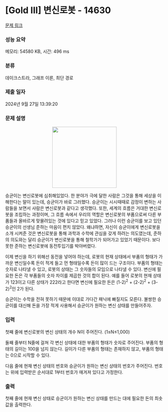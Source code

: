 # [Gold III] 변신로봇 - 14630 

[문제 링크](https://www.acmicpc.net/problem/14630) 

### 성능 요약

메모리: 54580 KB, 시간: 496 ms

### 분류

데이크스트라, 그래프 이론, 최단 경로

### 제출 일자

2024년 9월 27일 13:39:20

### 문제 설명

<p style="text-align: center;"><img alt="" src="https://onlinejudgeimages.s3-ap-northeast-1.amazonaws.com/problem/14630/1.png" style="height:194px; width:205px"></p>

<p>승균이는 변신로봇에 심취해있었다. 한 분야가 극에 달한 사람은 그것을 통해 세상을 이해한다는 말이 있는데, 승균이가 바로 그러했다. 승균이는 시시때때로 감정이 변하는 사람들을 보면서 사람은 변신로봇과 같다고 생각했다. 또한, 세계의 흐름은 거대한 변신로봇을 조립하는 과정이며, 그 흐름 속에서 우리의 역할은 변신로봇의 부품으로써 다른 부품들과 올바르게 맞물려있는 것에 있다고 믿고 있었다. 그러나 이런 승균이를 보고 있던 승균이의 선생님 준하는 마음이 편치 않았다. 왜냐하면, 자신이 승균이에게 변신로봇을 소개 시켜준 것은 변신로봇을 통해 과학과 수학에 관심을 갖게 하려는 의도였는데, 준하의 의도와는 달리 승균이가 변신로봇을 통해 철학가가 되어가고 있었기 때문이다. 보다 못한 준하는 변신로봇에 동전투입기를 박아버렸다.</p>

<p>이제 변신을 하기 위해선 동전을 넣어야 하는데, 로봇의 현재 상태에서 부품의 형태가 가까운 변신일수록 돈이 적게 들고 먼 형태일수록 돈이 많이 드는 구조이다. 부품의 형태는 숫자로 나타낼 수 있고, 로봇의 상태는 그 숫자들의 모임으로 나타낼 수 있다. 변신에 필요한 돈은 각 부품들의 숫자 차이를 제곱한 것의 합이 된다. 예를 들어 로봇의 현재 상태가 123이고 다른 상태가 222라고 한다면 변신에 필요한 돈은 (1-2)<sup>2</sup> + (2-2)<sup>2</sup> + (3-2)<sup>2</sup>인 2가 된다.</p>

<p>승균이는 수학을 전혀 못하기 때문에 이대로 가다간 패닉에 빠질지도 모른다. 불쌍한 승균이를 대신해 돈을 가장 적게 사용해서 승균이가 원하는 변신 상태를 만들어주자.</p>

### 입력 

 <p>첫째 줄에 변신로봇의 변신 상태의 개수 N이 주어진다. (1≤N≤1,000)</p>

<p>둘째 줄부터 N줄에 걸쳐 각 변신 상태에 대한 부품의 형태가 숫자로 주어진다. 부품의 형태의 길이는 100을 넘지 않는다. 길이가 다른 부품의 형태는 존재하지 않고, 부품의 형태는 0으로 시작할 수 있다.</p>

<p>다음 줄에 현재 변신 상태의 번호와 승균이가 원하는 변신 상태의 번호가 주어진다. 번호는 위에 입력받은 순서대로 1부터 번호가 매겨져 있다고 가정한다.</p>

### 출력 

 <p>첫째 줄에 현재 변신 상태로 승균이가 원하는 변신 상태를 만드는 대에 필요한 돈의 최솟값을 출력한다.</p>

